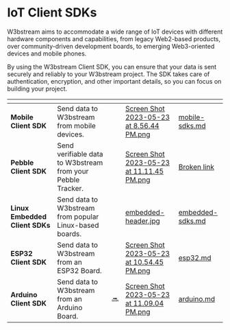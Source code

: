 # IoT Client SDKs

W3bstream aims to accommodate a wide range of IoT devices with different hardware components and capabilities, from legacy Web2-based products, over community-driven development boards, to emerging Web3-oriented devices and mobile phones.

By using the W3bstream Client SDK, you can ensure that your data is sent securely and reliably to your W3bstream project. The SDK takes care of authentication, encryption, and other important details, so you can focus on building your project.

<table data-view="cards"><thead><tr><th></th><th></th><th></th><th data-hidden data-card-cover data-type="files"></th><th data-hidden data-card-target data-type="content-ref"></th></tr></thead><tbody><tr><td><strong>Mobile</strong> <strong>Client SDK</strong></td><td>Send data to W3bstream from mobile devices.</td><td></td><td><a href="../../.gitbook/assets/Screen Shot 2023-05-23 at 8.56.44 PM.png">Screen Shot 2023-05-23 at 8.56.44 PM.png</a></td><td><a href="../mobile-sdks.md">mobile-sdks.md</a></td></tr><tr><td><strong>Pebble Client SDK</strong></td><td>Send verifiable data to W3bstream from your Pebble Tracker.</td><td></td><td><a href="../../.gitbook/assets/Screen Shot 2023-05-23 at 11.11.45 PM.png">Screen Shot 2023-05-23 at 11.11.45 PM.png</a></td><td><a href="broken-reference">Broken link</a></td></tr><tr><td><strong>Linux Embedded Client SDKs</strong></td><td>Send data to W3bstream from popular Linux-based boards.</td><td></td><td><a href="../../.gitbook/assets/embedded-header.jpg">embedded-header.jpg</a></td><td><a href="embedded-sdks.md">embedded-sdks.md</a></td></tr><tr><td><strong>ESP32 Client</strong> <strong>SDK</strong></td><td>Send data to W3bstream from an ESP32 Board.</td><td></td><td><a href="../../.gitbook/assets/Screen Shot 2023-05-23 at 10.54.45 PM.png">Screen Shot 2023-05-23 at 10.54.45 PM.png</a></td><td><a href="esp32.md">esp32.md</a></td></tr><tr><td><strong>Arduino Client</strong> <strong>SDK</strong></td><td>Send data to W3bstream from an Arduino Board.</td><td>🔜 </td><td><a href="../../.gitbook/assets/Screen Shot 2023-05-23 at 11.09.04 PM.png">Screen Shot 2023-05-23 at 11.09.04 PM.png</a></td><td><a href="arduino.md">arduino.md</a></td></tr></tbody></table>
